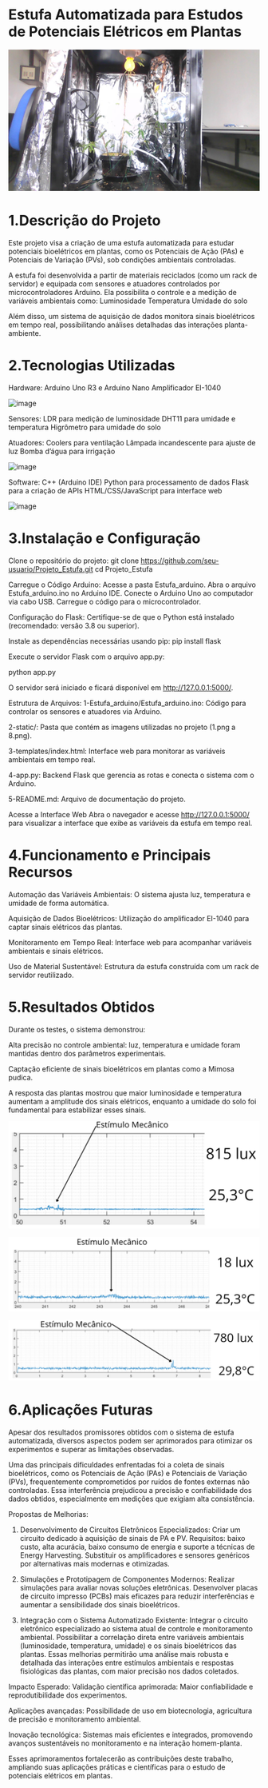 # Estufa Automatizada para Estudos de Potenciais Elétricos em Plantas


![alt text](image-3.png)


# 1.Descrição do Projeto

Este projeto visa a criação de uma estufa automatizada para estudar potenciais bioelétricos em plantas, como os Potenciais de Ação (PAs) e Potenciais de Variação (PVs), sob condições ambientais controladas.

A estufa foi desenvolvida a partir de materiais reciclados (como um rack de servidor) e equipada com sensores e atuadores controlados por microcontroladores Arduino. Ela possibilita o controle e a medição de variáveis ambientais como:
Luminosidade
Temperatura
Umidade do solo 

Além disso, um sistema de aquisição de dados monitora sinais bioelétricos em tempo real, possibilitando análises detalhadas das interações planta-ambiente.


# 2.Tecnologias Utilizadas

Hardware:
Arduino Uno R3 e Arduino Nano
Amplificador EI-1040

![image](https://github.com/user-attachments/assets/e11fc0ac-b948-4402-9d5e-4e8e0ffed1e6)


Sensores:
LDR para medição de luminosidade
DHT11 para umidade e temperatura
Higrômetro para umidade do solo

Atuadores:
Coolers para ventilação
Lâmpada incandescente para ajuste de luz
Bomba d’água para irrigação

![image](https://github.com/user-attachments/assets/cb835207-1656-4c52-b5fc-b3c4ead1beed)


Software:
C++ (Arduino IDE)
Python para processamento de dados
Flask para a criação de APIs
HTML/CSS/JavaScript para interface web

![image](https://github.com/user-attachments/assets/4c68402f-fe2b-4ea9-a7e3-f3971d7ff9b7)


# 3.Instalação e Configuração

Clone o repositório do projeto:
git clone https://github.com/seu-usuario/Projeto_Estufa.git
cd Projeto_Estufa

Carregue o Código Arduino:
Acesse a pasta Estufa_arduino.
Abra o arquivo Estufa_arduino.ino no Arduino IDE.
Conecte o Arduino Uno ao computador via cabo USB.
Carregue o código para o microcontrolador.

Configuração do Flask:
Certifique-se de que o Python está instalado (recomendado: versão 3.8 ou superior).

Instale as dependências necessárias usando pip:
pip install flask

Execute o servidor Flask com o arquivo app.py:

python app.py

O servidor será iniciado e ficará disponível em http://127.0.0.1:5000/.

Estrutura de Arquivos:
1-Estufa_arduino/Estufa_arduino.ino: Código para controlar os sensores e atuadores via Arduino.

2-static/: Pasta que contém as imagens utilizadas no projeto (1.png a 8.png).

3-templates/index.html: Interface web para monitorar as variáveis ambientais em tempo real.

4-app.py: Backend Flask que gerencia as rotas e conecta o sistema com o Arduino.

5-README.md: Arquivo de documentação do projeto.

Acesse a Interface Web
Abra o navegador e acesse http://127.0.0.1:5000/ para visualizar a interface que exibe as variáveis da estufa em tempo real.


# 4.Funcionamento e Principais Recursos

Automação das Variáveis Ambientais:
O sistema ajusta luz, temperatura e umidade de forma automática.

Aquisição de Dados Bioelétricos:
Utilização do amplificador EI-1040 para captar sinais elétricos das plantas.

Monitoramento em Tempo Real:
Interface web para acompanhar variáveis ambientais e sinais elétricos.

Uso de Material Sustentável:
Estrutura da estufa construída com um rack de servidor reutilizado.


# 5.Resultados Obtidos
Durante os testes, o sistema demonstrou:

Alta precisão no controle ambiental: luz, temperatura e umidade foram mantidas dentro dos parâmetros experimentais.

Captação eficiente de sinais bioelétricos em plantas como a Mimosa pudica.

A resposta das plantas mostrou que maior luminosidade e temperatura aumentam a amplitude dos sinais elétricos, enquanto a umidade do solo foi fundamental para estabilizar esses sinais.

![alt text](image.png)


![alt text](image-1.png)


![alt text](image-2.png)


# 6.Aplicações Futuras

Apesar dos resultados promissores obtidos com o sistema de estufa automatizada, diversos aspectos podem ser aprimorados para otimizar os experimentos e superar as limitações observadas.

Uma das principais dificuldades enfrentadas foi a coleta de sinais bioelétricos, como os Potenciais de Ação (PAs) e Potenciais de Variação (PVs), frequentemente comprometidos por ruídos de fontes externas não controladas. Essa interferência prejudicou a precisão e confiabilidade dos dados obtidos, especialmente em medições que exigiam alta consistência.

Propostas de Melhorias:
1. Desenvolvimento de Circuitos Eletrônicos Especializados:
Criar um circuito dedicado à aquisição de sinais de PA e PV.
Requisitos: baixo custo, alta acurácia, baixo consumo de energia e suporte a técnicas de Energy Harvesting.
Substituir os amplificadores e sensores genéricos por alternativas mais modernas e otimizadas.

2. Simulações e Prototipagem de Componentes Modernos:
Realizar simulações para avaliar novas soluções eletrônicas.
Desenvolver placas de circuito impresso (PCBs) mais eficazes para reduzir interferências e aumentar a sensibilidade dos sinais bioelétricos.

3. Integração com o Sistema Automatizado Existente:
Integrar o circuito eletrônico especializado ao sistema atual de controle e monitoramento ambiental.
Possibilitar a correlação direta entre variáveis ambientais (luminosidade, temperatura, umidade) e os sinais bioelétricos das plantas.
Essas melhorias permitirão uma análise mais robusta e detalhada das interações entre estímulos ambientais e respostas fisiológicas das plantas, com maior precisão nos dados coletados.

Impacto Esperado:
Validação científica aprimorada: Maior confiabilidade e reprodutibilidade dos experimentos.

Aplicações avançadas: Possibilidade de uso em biotecnologia, agricultura de precisão e monitoramento ambiental.

Inovação tecnológica: Sistemas mais eficientes e integrados, promovendo avanços sustentáveis no monitoramento e na interação homem-planta.

Esses aprimoramentos fortalecerão as contribuições deste trabalho, ampliando suas aplicações práticas e científicas para o estudo de potenciais elétricos em plantas.